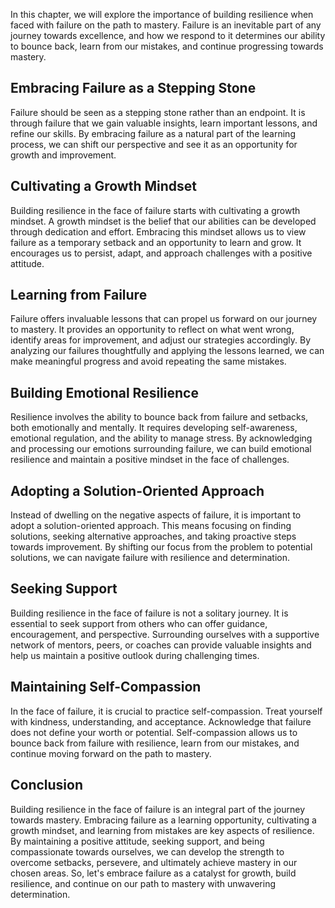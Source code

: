 
In this chapter, we will explore the importance of building resilience when faced with failure on the path to mastery. Failure is an inevitable part of any journey towards excellence, and how we respond to it determines our ability to bounce back, learn from our mistakes, and continue progressing towards mastery.

Embracing Failure as a Stepping Stone
-------------------------------------

Failure should be seen as a stepping stone rather than an endpoint. It is through failure that we gain valuable insights, learn important lessons, and refine our skills. By embracing failure as a natural part of the learning process, we can shift our perspective and see it as an opportunity for growth and improvement.

Cultivating a Growth Mindset
----------------------------

Building resilience in the face of failure starts with cultivating a growth mindset. A growth mindset is the belief that our abilities can be developed through dedication and effort. Embracing this mindset allows us to view failure as a temporary setback and an opportunity to learn and grow. It encourages us to persist, adapt, and approach challenges with a positive attitude.

Learning from Failure
---------------------

Failure offers invaluable lessons that can propel us forward on our journey to mastery. It provides an opportunity to reflect on what went wrong, identify areas for improvement, and adjust our strategies accordingly. By analyzing our failures thoughtfully and applying the lessons learned, we can make meaningful progress and avoid repeating the same mistakes.

Building Emotional Resilience
-----------------------------

Resilience involves the ability to bounce back from failure and setbacks, both emotionally and mentally. It requires developing self-awareness, emotional regulation, and the ability to manage stress. By acknowledging and processing our emotions surrounding failure, we can build emotional resilience and maintain a positive mindset in the face of challenges.

Adopting a Solution-Oriented Approach
-------------------------------------

Instead of dwelling on the negative aspects of failure, it is important to adopt a solution-oriented approach. This means focusing on finding solutions, seeking alternative approaches, and taking proactive steps towards improvement. By shifting our focus from the problem to potential solutions, we can navigate failure with resilience and determination.

Seeking Support
---------------

Building resilience in the face of failure is not a solitary journey. It is essential to seek support from others who can offer guidance, encouragement, and perspective. Surrounding ourselves with a supportive network of mentors, peers, or coaches can provide valuable insights and help us maintain a positive outlook during challenging times.

Maintaining Self-Compassion
---------------------------

In the face of failure, it is crucial to practice self-compassion. Treat yourself with kindness, understanding, and acceptance. Acknowledge that failure does not define your worth or potential. Self-compassion allows us to bounce back from failure with resilience, learn from our mistakes, and continue moving forward on the path to mastery.

Conclusion
----------

Building resilience in the face of failure is an integral part of the journey towards mastery. Embracing failure as a learning opportunity, cultivating a growth mindset, and learning from mistakes are key aspects of resilience. By maintaining a positive attitude, seeking support, and being compassionate towards ourselves, we can develop the strength to overcome setbacks, persevere, and ultimately achieve mastery in our chosen areas. So, let's embrace failure as a catalyst for growth, build resilience, and continue on our path to mastery with unwavering determination.
